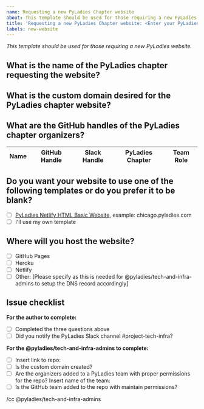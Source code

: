 ```yaml
---
name: Requesting a new PyLadies Chapter website
about: This template should be used for those requiring a new PyLadies website.
title: 'Requesting a new PyLadies Chapter website: <Enter your PyLadies Chapter name>'
labels: new-website
---
```


_This template should be used for those requiring a new PyLadies website._

## What is the name of the PyLadies chapter requesting the website?

## What is the custom domain desired for the PyLadies chapter website?

## What are the GitHub handles of the PyLadies chapter organizers?

Name | GitHub Handle | Slack Handle | PyLadies Chapter | Team Role 
| --| --| --| --| --|

## Do you want your website to use one of the following templates or do you prefer it to be blank?

- [ ] [PyLadies Netlify HTML Basic Website](https://github.com/pyladies/netlify-website-template), example: chicago.pyladies.com
- [ ] I'll use my own template

## Where will you host the website?

- [ ] GitHub Pages
- [ ] Heroku
- [ ] Netlify
- [ ] Other: [Please specify as this is needed for @pyladies/tech-and-infra-admins to setup the DNS record accordingly]

## Issue checklist

**For the author to complete:**
- [ ] Completed the three questions above
- [ ] Did you notify the PyLadies Slack channel #project-tech-infra?

**For the @pyladies/tech-and-infra-admins to complete:**
- [ ] Insert link to repo:
- [ ] Is the custom domain created?
- [ ] Are the organizers added to a PyLadies team with proper permissions for the repo? Insert name of the team:
- [ ] Is the GitHub team added to the repo with maintain permissions?

/cc @pyladies/tech-and-infra-admins
